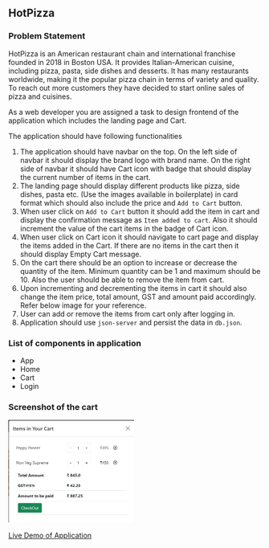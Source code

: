 ## HotPizza

### Problem Statement
HotPizza is an American restaurant chain and international franchise founded in 2018 in Boston USA. It provides Italian-American cuisine, including pizza, pasta, side dishes and desserts. It has many restaurants worldwide, making it the popular pizza chain in terms of variety and quality. To reach out more customers they have decided to start online sales of pizza and cuisines.

As a web developer you are assigned a task to design frontend of the application which includes the landing page and Cart.

The application should have following functionalities
1. The application should have navbar on the top. On the left side of navbar it should display the brand logo with brand name. On the right side of navbar it should have Cart icon with badge that should display the current number of items in the cart.
2. The landing page should display different products like pizza, side dishes, pasta etc. (Use the images available in boilerplate) in card format which should also include the price and `Add to Cart` button.
3. When user click on `Add to Cart` button it should add the item in cart and display the confirmation message as `Item added to cart`. Also it should increment the value of the cart items in the badge of Cart icon.
4. When user click on Cart icon it should navigate to cart page and display the items added in the Cart. If there are no items in the cart then it should display Empty Cart message.
5. On the cart there should be an option to increase or decrease the quantity of the item. Minimum quantity can be 1 and maximum should be 10. Also the user should be able to remove the item from cart.
6. Upon incrementing and decrementing the items in cart it should also change the item price, total amount, GST and amount paid accordingly. Refer below image for your reference.
7. User can add or remove the items from cart only after logging in.
8. Application should use `json-server` and persist the data in `db.json`.

### List of components in application
- App
- Home
- Cart
- Login

### Screenshot of the cart
<img src="screenshot/cart.jpg" width="250px">

[Live Demo of Application](https://hotpizza-app.netlify.app/)




